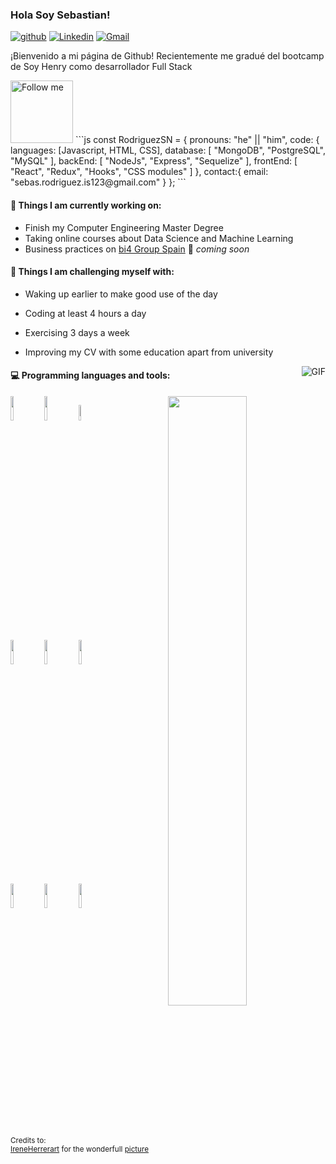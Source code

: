 ### Hola Soy Sebastian!

[![github](https://img.shields.io/badge/-Github-000?style=flat&logo=Github&logoColor=white)](https://github.com/RodriguezSN)
[![Linkedin](https://img.shields.io/badge/-LinkedIn-blue?style=flat&logo=Linkedin&logoColor=white)](https://www.linkedin.com/in/sebastian-nicolas-rodriguez-271b26202/)
[![Gmail](https://img.shields.io/badge/-Gmail-c14438?style=flat&logo=Gmail&logoColor=white)](mailto:sebas.rodriguez.is123@gmail.com)


¡Bienvenido a mi página de Github! Recientemente me gradué del bootcamp de Soy Henry como desarrollador Full Stack

<img src="https://camo.githubusercontent.com/5b23627de88fa1da170ee60d4f9f23e49aae8f5dc6cf5295f8759ee7fb871e7a/68747470733a2f2f7061312e6e61727669692e636f6d2f363538302f383039386336653932303733373638383965656230353332643966356130373233633464373366355f68712e676966" height="100" title="Follow me" />
```js
const RodriguezSN = {
      pronouns: "he" || "him",
      code: {
     	    languages: [Javascript, HTML, CSS],
            database: [ "MongoDB", "PostgreSQL", "MySQL" ],
            backEnd: [ "NodeJs", "Express", "Sequelize" ],
            frontEnd: [ "React", "Redux", "Hooks", "CSS modules" ]
      },
      contact:{
    	     email: "sebas.rodriguez.is123@gmail.com"
      }
};
```

#### 🌱 Things I am currently working on: 
- Finish my Computer Engineering Master Degree  
- Taking online courses about Data Science and Machine Learning 
- Business practices on [bi4 Group Spain](https://github.com/bi4group) 🚀 *coming soon*

#### :muscle: Things I am challenging myself with:
- Waking up earlier to make good use of the day
- Coding at least 4 hours a day
- Exercising 3 days a week
- Improving my CV with some education apart from university

  <img align="right" alt="GIF" src="https://i.pinimg.com/originals/e4/26/70/e426702edf874b181aced1e2fa5c6cde.gif" />
#### :computer: Programming languages and tools: 
<p>
	<img width="50%" align="right" src="https://github-readme-stats.vercel.app/api?username=FernandoRoldan93&show_icons=true&hide_border=true" />

<code><img width="10%" src="https://www.vectorlogo.zone/logos/java/java-ar21.svg"></code>
<code><img width="10%" src="https://www.vectorlogo.zone/logos/python/python-ar21.svg"></code>
<code><img width="8%" src="https://www.vectorlogo.zone/logos/r-project/r-project-icon.svg"></code>
<br />
<code><img width="10%" src="https://www.vectorlogo.zone/logos/pocoo_flask/pocoo_flask-ar21.svg"></code>
<code><img width="10%" src="https://www.vectorlogo.zone/logos/mysql/mysql-ar21.svg"></code>
<code><img width="10%" src="https://www.vectorlogo.zone/logos/mongodb/mongodb-ar21.svg"></code>
<br />
<code><img width="10%" src="https://www.vectorlogo.zone/logos/apache_spark/apache_spark-ar21.svg"></code>
<code><img width="10%" src="https://www.vectorlogo.zone/logos/apache_hadoop/apache_hadoop-ar21.svg"></code>
<code><img width="10%" src="https://www.vectorlogo.zone/logos/git-scm/git-scm-ar21.svg"></code>
</p>

<sub>Credits to: <br/>[IreneHerrerart](https://www.artstation.com/ireneherrera) for the wonderfull [picture](https://github.com/FernandoRoldan93/FernandoRoldan93/blob/master/cover_image.jpg)</sub>
